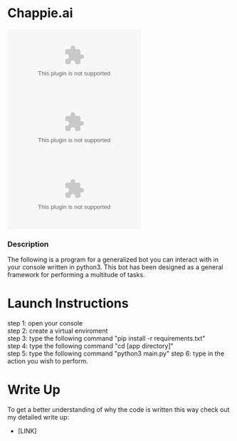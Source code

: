 # Chappie.ai
[![Visits Badge](https://badges.pufler.dev/visits/bellerb/chappie.ai)](#)
[![Languages](https://img.shields.io/github/languages/count/bellerb/chappie.ai?style=flat-square
)](#)
[![Top Languages](https://img.shields.io/github/languages/top/bellerb/chappie.ai?style=flat-square
)](#)

### Description
The following is a program for a generalized bot you can interact with in your console written in python3. This bot has been designed as a general framework for performing a multitude of tasks.

# Launch Instructions
step 1: open your console <br>
step 2: create a virtual enviroment <br>
step 3: type the following command "pip install -r requirements.txt"<br>
step 4: type the following command "cd [app directory]" <br>
step 5: type the following command "python3 main.py"
step 6: type in the action you wish to perform.

# Write Up
To get a better understanding of why the code is written this way check out my detailed write up:

* [LINK]
